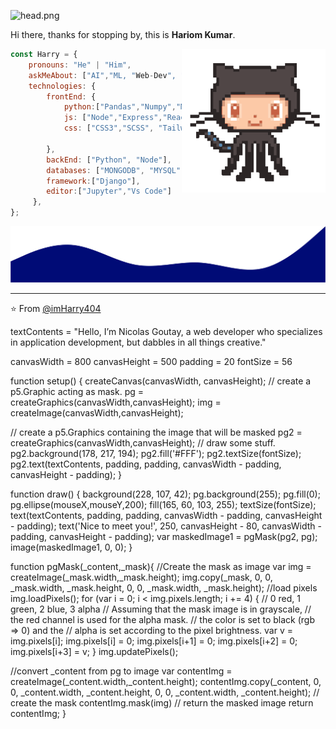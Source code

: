![head.png](https://github.com/imHarry404/my_django/blob/master/my%20django%20study/banner.png)

Hi there, thanks for stopping by, this is **Hariom Kumar**.

<img align='right' src="https://raw.githubusercontent.com/iCharlesZ/FigureBed/master/img/octocat.gif" width="230">

```javascript
const Harry = {
    pronouns: "He" | "Him",
    askMeAbout: ["AI","ML, "Web-Dev", "Tech"],
    technologies: {
        frontEnd: {
            python:["Pandas","Numpy","Matplotlib","OpenCv","TenserFlow","Keras"],
            js: ["Node","Express","React", "Angular"],
            css: ["CSS3","SCSS", "Tailwind"]
            
        },
        backEnd: ["Python", "Node"],
        databases: ["MONGODB", "MYSQL"],
        framework:["Django"], 
        editor:["Jupyter","Vs Code"]
     },
};
```
![bottom.png](https://raw.githubusercontent.com/iCharlesZ/FigureBed/master/img/readme-bottom.png)

---

⭐️ From [@imHarry404](https://github.com/imHarry404)


textContents = "Hello, I’m Nicolas Goutay, a web developer who specializes in application development, but dabbles in all things creative."

canvasWidth = 800
canvasHeight = 500
padding = 20
fontSize = 56

function setup() {
  createCanvas(canvasWidth, canvasHeight);
  // create a p5.Graphic acting as mask.
  pg = createGraphics(canvasWidth,canvasHeight);
  img = createImage(canvasWidth,canvasHeight);
  
  // create a p5.Graphics containing the image that will be masked
  pg2 = createGraphics(canvasWidth,canvasHeight);
  // draw some stuff.
  pg2.background(178, 217, 194);
  pg2.fill('#FFF');
  pg2.textSize(fontSize);
  pg2.text(textContents, padding, padding, canvasWidth - padding, canvasHeight - padding);
}

function draw() {
  background(228, 107, 42);
  pg.background(255);
  pg.fill(0);
  pg.ellipse(mouseX,mouseY,200);
  fill(165, 60, 103, 255);
  textSize(fontSize);
  text(textContents, padding, padding, canvasWidth - padding, canvasHeight - padding);
  text('Nice to meet you!', 250, canvasHeight - 80, canvasWidth - padding, canvasHeight - padding);
  var maskedImage1 = pgMask(pg2, pg);
  image(maskedImage1, 0, 0);
}

function pgMask(_content,_mask){
  //Create the mask as image
  var img = createImage(_mask.width,_mask.height);
  img.copy(_mask, 0, 0, _mask.width, _mask.height, 0, 0, _mask.width, _mask.height);
  //load pixels
  img.loadPixels();
  for (var i = 0; i < img.pixels.length; i += 4) {
    // 0 red, 1 green, 2 blue, 3 alpha
    // Assuming that the mask image is in grayscale,
    // the red channel is used for the alpha mask.
    // the color is set to black (rgb => 0) and the
    // alpha is set according to the pixel brightness.
    var v = img.pixels[i];
    img.pixels[i] = 0;
    img.pixels[i+1] = 0;
    img.pixels[i+2] = 0;
    img.pixels[i+3] = v;
  }
  img.updatePixels();
  
  //convert _content from pg to image
  var contentImg = createImage(_content.width,_content.height);
  contentImg.copy(_content, 0, 0, _content.width, _content.height, 0, 0, _content.width, _content.height);
  // create the mask
  contentImg.mask(img)
  // return the masked image
  return contentImg;
}
